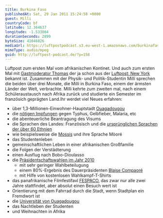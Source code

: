 ```yaml
---
title: Burkina Faso
publishedAt: Sat, 29 Jan 2011 15:24:58 +0000
guest: Milli
countryCode: bf
latitude: 12.364637
longitude: -1.533864
durationSeconds: 2899
byteSize: 41046826
mediaUrl: https://luftpostpodcast.s3.eu-west-1.amazonaws.com/burkinafaso.mp3
mimeType: audio/mpeg
guid: http://luftpost-podcast.de/?p=158
---
```


Luftpost zum ersten Mal vom afrikanischen Kontinet. Und auch zum ersten Mal mit [Gastmoderator Thomas](http://twitter.com/thomaslacher) der ja schon aus der [Luftpost: New York](http://luftpost-podcast.de/newyork) bekannt ist. Zusammen mit der Physik- und Politik-Studentin Milli sprechen die beiden über drei Monate, die Milli in Burkina Faso, einem der ärmsten Länder der Welt, verbrachte. Milli kehrte zum zweiten mal, nach einem Schüleraustausch nach Afrika zurück und studierte ein Semester im französich geprägten Land.Ihr werdet viel Neues erfahren:
* über 1,3-Millionen-Einwohner-Hauptstadt [Ouagadougou](http://wikitravel.org/de/Ouagadougou)
* die [nötigen Impfungen](http://www.tropenmedizin.de/info/burkina-faso.htm) gegen Typhus, Gelbfieber, Malaria, etc
* die abenteuerliche Beantragung des Visums
* die Sprachen des Landes: Französisch und die [ursprünglichen Sprachen der über 60 Ethnien](http://de.wikipedia.org/wiki/Burkina%5FFaso#Sprachen)
* wie beispielsweise die [Mossis](http://de.wikipedia.org/wiki/Mossi) und ihre Sprache Mòoré
* das Studentenleben
* gemeinschaftlichen Leben in einer afrikanischen Großfamilie
* die Folgen der Verstädterung
* einen Ausflug nach Bobo-Dioulasso
* die [Präsidentschaftswahlen im Jahr 2010 ](http://www.uni-mainz.de/41311.php)  
   * mit sehr geringer Wahlbeteilugung  
   * einem 80%-Ergebnis des Dauerpräsidenten [Blaise Compaoré](http://www.consulat-burkina-faso.ch/printable/burkina-faso/geschichte/blaise-compaore/index.html)  
   * mit Hilfe von kostenlosen Wahlkampf-T-Shirts
* das panafrikanische Filmfestifavl [FESPACO](http://www.fespaco.bf/), das zwar nur alle zwei Jahre stattfindet, aber absolut einen Besuch wert ist
* Orientierung mit dem Fahrrad durch die Stadt, wenn Stadtplan ein Fremdwort ist
* die [Universität von Ouagadougou](http://www.univ-ouaga.bf/)
* das Nachtleben der Studenten
* und Weihnachten in Afrika
